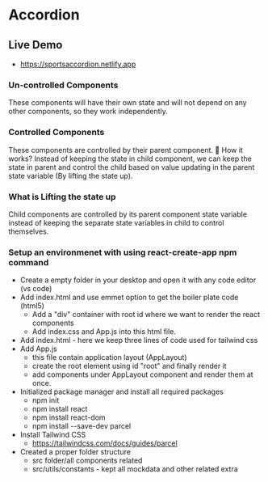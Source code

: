 # Accordion

## Live Demo

- https://sportsaccordion.netlify.app

### Un-controlled Components

These components will have their own state and will not depend on any other components, so they work independently.

### Controlled Components

These components are controlled by their parent component.
🚩 How it works?
Instead of keeping the state in child component, we can keep the state in parent and control the child based on value updating in the parent state variable (By lifting the state up).

### What is Lifting the state up

Child components are controlled by its parent component state variable instead of keeping the separate state variables in child to control themselves.

### Setup an environmenet with using react-create-app npm command

- Create a empty folder in your desktop and open it with any code editor (vs code)
- Add index.html and use emmet option to get the boiler plate code (html5)
  - Add a "div" container with root id where we want to render the react components
  - Add index.css and App.js into this html file.
- Add index.html - here we keep three lines of code used for tailwind css
- Add App.js
  - this file contain application layout (AppLayout)
  - create the root element using id "root" and finally render it
  - add components under AppLayout component and render them at once.
- Initialized package manager and install all required packages
  - npm init
  - npm install react
  - npm install react-dom
  - npm install --save-dev parcel
- Install Tailwind CSS
  - https://tailwindcss.com/docs/guides/parcel
- Created a proper folder structure
  - src folder/all components related
  - src/utils/constants - kept all mockdata and other related extra
